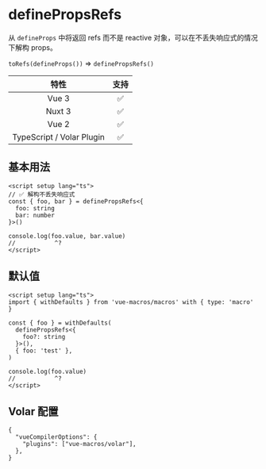 # definePropsRefs <PackageVersion name="@vue-macros/define-props-refs" />

<StabilityLevel level="stable" />

从 `defineProps` 中将返回 refs 而不是 reactive 对象，可以在不丢失响应式的情况下解构 props。

`toRefs(defineProps())` => `definePropsRefs()`

|           特性            |        支持        |
| :-----------------------: | :----------------: |
|           Vue 3           | :white_check_mark: |
|          Nuxt 3           | :white_check_mark: |
|           Vue 2           | :white_check_mark: |
| TypeScript / Volar Plugin | :white_check_mark: |

## 基本用法

```vue twoslash {2-3,8}
<script setup lang="ts">
// ✅ 解构不丢失响应式
const { foo, bar } = definePropsRefs<{
  foo: string
  bar: number
}>()

console.log(foo.value, bar.value)
//           ^?
</script>
```

## 默认值

```vue twoslash {2-3,8}
<script setup lang="ts">
import { withDefaults } from 'vue-macros/macros' with { type: 'macro' }

const { foo } = withDefaults(
  definePropsRefs<{
    foo?: string
  }>(),
  { foo: 'test' },
)

console.log(foo.value)
//           ^?
</script>
```

## Volar 配置

```jsonc {3} [tsconfig.json]
{
  "vueCompilerOptions": {
    "plugins": ["vue-macros/volar"],
  },
}
```

